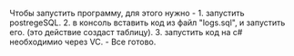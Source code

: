 Чтобы запустить программу, для этого нужно - 1. запустить postregeSQL. 2. в консоль вставить код из файл "logs.sql", и запустить его. (это действие создаст таблицу).   3.  запустить код на с# необходимио через VC. - Все готово.
